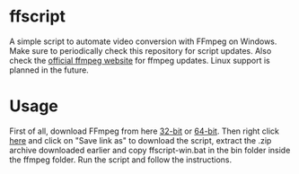# ffscript
A simple script to automate video conversion with FFmpeg on Windows.
Make sure to periodically check this repository for script updates. Also check the [official ffmpeg website](https://ffmpeg.org/) for ffmpeg updates. Linux support is planned in the future.

# Usage
First of all, download FFmpeg from here [32-bit](https://ffmpeg.zeranoe.com/builds/win32/static/ffmpeg-latest-win32-static.zip) or [64-bit](https://ffmpeg.zeranoe.com/builds/win64/static/ffmpeg-latest-win64-static.zip). Then right click [here](https://github.com/LeddaZ/ffscript/raw/master/ffscript-win.bat) and click on "Save link as" to download the script, extract the .zip archive downloaded earlier and copy ffscript-win.bat in the bin folder inside the ffmpeg folder. Run the script and follow the instructions.
